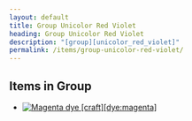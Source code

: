 ```yaml
---
layout: default
title: Group Unicolor Red Violet
heading: Group Unicolor Red Violet
description: "[group][unicolor_red_violet]"
permalink: /items/group-unicolor-red-violet/
---
```



## Items in Group

<ul class="list-items clearfix">
    <li><a href="{{site.baseurl}}/items/dye-magenta/"><img src="{{site.baseurl}}/assets/img/items/textures/dye_magenta.png" data-toggle="tooltip" title="Magenta dye [craft][dye:magenta]"></a></li>
</ul>
